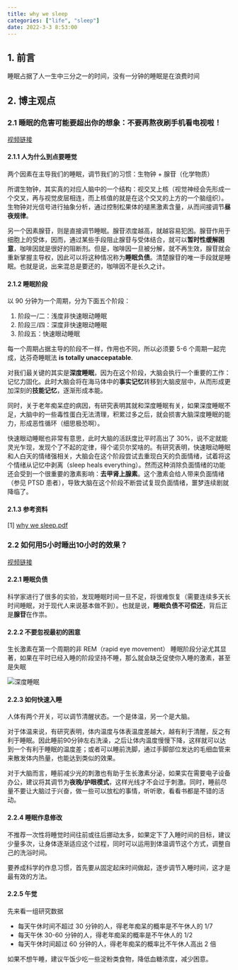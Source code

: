 ```yaml
---
title: why we sleep 
categories: ["life", "sleep"]
date: 2022-3-3 8:53:00
---
```


## 1. 前言

睡眠占据了人一生中三分之一的时间，没有一分钟的睡眠是在浪费时间

## 2. 博主观点

### 2.1 睡眠的危害可能要超出你的想象：不要再熬夜刷手机看电视啦！

[视频链接](https://www.bilibili.com/video/BV1wf4y1777a)

#### 2.1.1 人为什么到点要睡觉

两个因素在主导我们的睡眠，调节我们的习惯：生物钟 + 腺苷（化学物质）

所谓生物钟，其实真的对应人脑中的一个结构：视交叉上核（视觉神经会先形成一个交叉，再与视觉皮层相连，而上核值的就是在这个交叉的上方的一个脑组织）。生物钟对光信号进行抽象分析，通过控制松果体的褪黑激素含量，从而间接调节**昼夜规律**。

另一个因素腺苷，则是直接调节睡眠。腺苷浓度越高，就越容易犯困。腺苷作用于细胞上的受体，因而，通过某些手段阻止腺苷与受体结合，就可以**暂时性缓解困意**，咖啡因就是很好的阻断剂。但是，咖啡因一旦被分解，就不再生效，腺苷就会重新掌握主导权，因此可以将这种情况称为**睡眠负债**。清楚腺苷的唯一手段就是睡眠。也就是说，出来混总是要还的，咖啡因不是长久之计。

#### 2.1.2 睡眠阶段

以 90 分钟为一个周期，分为下面五个阶段：

1. 阶段一/二：浅度非快速眼动睡眠
2. 阶段三/四：深度非快速眼动睡眠
3. 阶段五：快速眼动睡眠

每一个周期占据主导的阶段不一样，作用也不同，所以必须要 5-6 个周期一起完成，达芬奇睡眠法 **is totally unaccepatable**.

对我们最关键的其实是**深度睡眠**，因为在这个阶段，大脑会执行一个重要的工作：记忆力固化。此时大脑会将在海马体中的**事实记忆**转移到大脑皮层中，从而形成更加深刻的**技能记忆**，逐渐形成本能。

同时，关于老年痴呆症的病因，有研究表明其就和深度睡眠有关，如果深度睡眠不足，大脑中的一些毒性蛋白无法清理，积累过多之后，就会损害大脑深度睡眠的能力，形成恶性循环（细思极恐啊）。

快速眼动睡眠也非常有意思，此时大脑的活跃度比平时高出了 30%，说不定就能灵光乍现，发现个了不起的定律，得个诺贝尔奖啥的。有研究表明，快速眼动睡眠和人白天的情绪强相关，大脑会在这个阶段尝试去重现白天的负面情绪，试着将这个情绪从记忆中剥离（sleep heals everything）。然而这种消除负面情绪的功能还会受到一个很重要的激素影响：**去甲肾上腺素**。这个激素会给人带来负面情绪（参见 PTSD 患者），导致大脑在这个阶段不断尝试复现负面情绪，噩梦连续剧就降临了。


#### 2.1.3 参考资料

[1] [why we sleep.pdf](https://64sr5eu63h.pdcdn.xyz/dl2.php?id=199776564&h=ba9f8b92297637f0f6df5cdc8d6109ff&u=cache&ext=pdf&n=Why%20we%20sleep%20unlocking%20the%20power%20of%20sleep%20and%20dreams)

### 2.2 如何用5小时睡出10小时的效果？

[视频链接](https://www.bilibili.com/video/BV1jh411a7Jm)

#### 2.2.1 睡眠负债

科学家进行了很多的实验，发现睡眠时间一旦不足，将很难恢复（需要连续多天长时间睡眠，对于现代人来说基本做不到）。也就是说，**睡眠负债不可偿还**，背后正是**腺苷**在作祟。

#### 2.2.2 不要忽视最初的困意

生长激素在第一个周期的非 REM（rapid eye movement） 睡眠阶段分泌尤其显著，如果在平时已经入睡的阶段坚持不睡，那么就会缺乏促使你入睡的激素，甚至是失眠

![深度睡眠](/images/深度睡眠.png)

#### 2.2.3 如何快速入睡

人体有两个开关，可以调节清醒状态。一个是体温，另一个是大脑。

对于体温来说，有研究表明，体内温度与体表温度差越大，越有利于清醒，反之有利于睡眠。因此睡前90分钟左右洗澡，之后让体内温度慢慢下降，这样就可以达到一个有利于睡眠的温度差；或者可以睡前洗脚，通过手脚部位发达的毛细血管来来散发体内热量，也能达到类似的效果。

对于大脑而言，睡前减少光的刺激也有助于生长激素分泌，如果实在需要电子设备办公，建议将其调节为**夜晚/护眼模式**，这样光线才不会过于刺激。同时，睡前尽量不要让大脑过于兴奋，做一些可以放松的事情，听听歌，看看书都是不错的活动。

#### 2.2.4 睡眠作息修改

不推荐一次性将睡觉时间往前或往后挪动太多，如果定下了入睡时间的目标，建议少量多次，让身体逐渐适应这个过程，同时可以运用到体温调节这个方式，调整自己的洗浴时间。

要养成科学的作息习惯，首先要从固定起床时间做起，逐步调节入睡时间，这才是最有效的方法。

#### 2.2.5 午觉

先来看一组研究数据

- 每天午休时间不超过 30 分钟的人，得老年痴呆的概率是不午休人的 1/7
- 每天午休 30-60 分钟的人，得老年痴呆的概率是不午休人的 1/2
- 每天午休时间超过 60 分钟的人，得老年痴呆的概率比不午休人高出 2 倍

如果不想午睡，建议午饭少吃一些淀粉类食物，降低血糖浓度，减少困意。

